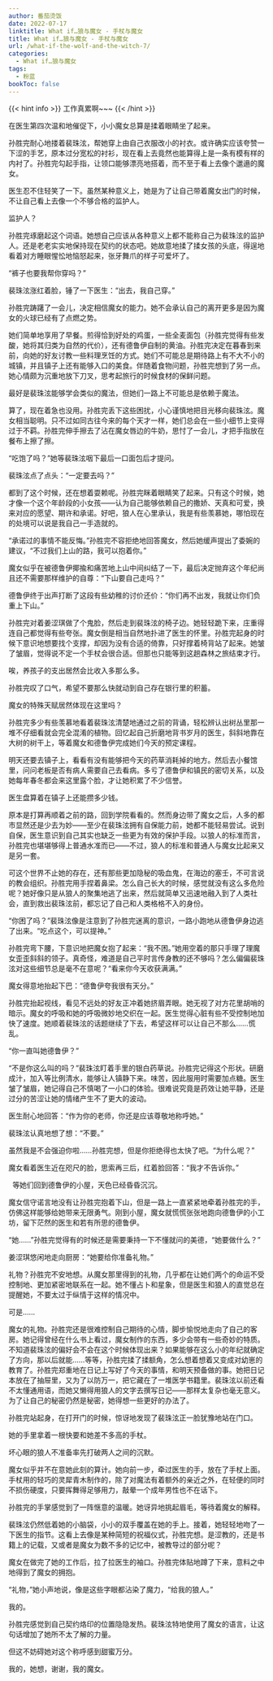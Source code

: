 ```yaml
---
author: 番茄烫饭
date: 2022-07-17
linktitle: What if…狼与魔女 - 手杖与魔女
title: What if…狼与魔女 - 手杖与魔女
url: /what-if-the-wolf-and-the-witch-7/
categories:
  - What if…狼与魔女
tags:
  - 粉蓝
bookToc: false
---
```


{{< hint info >}}
工作真累啊~~~
{{< /hint >}}


<!--more-->



在医生第四次温和地催促下，小小魔女总算是揉着眼睛坐了起来。

孙胜完耐心地搂着裴珠泫，帮她穿上由自己衣服改小的衬衣。或许确实应该夸赞一下涩的手艺，原本过分宽松的衬衫，现在看上去竟然也能算得上是一条有模有样的内衬了。孙胜完勾起手指，让领口能够漂亮地搭着，而不至于看上去像个邋遢的魔女。

医生忍不住轻笑了一下。虽然某种意义上，她是为了让自己带着魔女出门的时候，不让自己看上去像一个不够合格的监护人。

监护人？

孙胜完琢磨起这个词语。她想自己应该从各种意义上都不能称自己为裴珠泫的监护人。还是老老实实地保持现在契约的状态吧。她故意地揉了揉女孩的头底，得逞地看着对方睡眼惺忪地恼怒起来，张牙舞爪的样子可爱坏了。

“裤子也要我帮你穿吗？”

裴珠泫涨红着脸，锤了一下医生：“出去，我自己穿。”

孙胜完踌躇了一会儿，决定相信魔女的能力。她不会承认自己的离开更多是因为魔女的火球已经有了点燃之势。
 


她们简单地享用了早餐。煎得恰到好处的鸡蛋，一些全麦面包（孙胜完觉得有些发酸，她将其归类为自然的代价），还有德鲁伊自制的黄油。孙胜完决定在暮春到来前，向她的好友讨教一些料理烹饪的方式。她们不可能总是期待路上有不大不小的城镇，并且镇子上还有能够入口的美食。伴随着食物问题，孙胜完想到了另一点。她心情颇为沉重地放下刀叉，思考起旅行的时候食材的保鲜问题。

最好是裴珠泫能够学会类似的魔法，但她们一路上不可能总是依赖于魔法。

算了，现在着急也没用。孙胜完丢下这些困扰，小心谨慎地把目光移向裴珠泫。魔女相当聪明。只不过如同古往今来的每个天才一样，她们总会在一些小细节上变得过于不羁。孙胜完伸手擦去了沾在魔女唇边的牛奶，思忖了一会儿，才把手指放在餐布上擦了擦。

“吃饱了吗？”她等裴珠泫咽下最后一口面包后才提问。

裴珠泫点了点头：“一定要去吗？”

都到了这个时候，还在想着耍赖呢。孙胜完眯着眼睛笑了起来。只有这个时候，她才像一个这个年龄段的小女孩——认为自己能够依赖自己的撒娇、天真和可爱，换来对应的愿望、期许和承诺。好吧，狼人在心里承认，我是有些羡慕她，哪怕现在的处境可以说是我自己一手造就的。

“承诺过的事情不能反悔。”孙胜完不容拒绝地回答魔女，然后她缓声提出了委婉的建议，“不过我们上山的路，我可以抱着你。”

魔女似乎在被德鲁伊揶揄和痛苦地上山中间纠结了一下，最后决定抛弃这个年纪尚且还不需要那样维护的自尊：“下山要自己走吗？”

德鲁伊终于出声打断了这段有些幼稚的讨价还价：“你们再不出发，我就让你们负重上下山。”

孙胜完对着姜涩琪做了个鬼脸，然后走到裴珠泫的椅子边。她轻轻跪下来，庄重得连自己都觉得有些夸张。魔女倒是相当自然地扑进了医生的怀里。孙胜完起身的时候下意识地想要找个支撑，却因为没有合适的倚靠，只好撑着椅背站了起来。她皱了皱眉，觉得说不定一个手杖会很合适。但那也只能等到这趟森林之旅结束才行。

唉，养孩子的支出居然会比收入多那么多。

孙胜完叹了口气，希望不要那么快就动到自己存在银行里的积蓄。
 


魔女的特殊天赋居然体现在这里吗？

孙胜完多少有些羡慕地看着裴珠泫清楚地通过之前的背诵，轻松辨认出树丛里那一堆不仔细看就会完全混淆的植物。回忆起自己折磨地背书岁月的医生，斜斜地靠在大树的树干上，等着魔女和德鲁伊完成她们今天的预定课程。

明天还要去镇子上，看看有没有能够把今天的药草消耗掉的地方。然后去小餐馆里，问问老板是否有病人需要自己去看病。多亏了德鲁伊和镇民的密切关系，以及她每年春冬都会来这里露个脸，才让她积累了不少信誉。

医生盘算着在镇子上还能攒多少钱。

原本是打算再顺着之前的路，回到学院看看的。然而身边带了魔女之后，人多的都市显然还是少去为妙——至少在裴珠泫拥有自保能力前，她都不能轻易尝试。说到自保，医生意识到自己其实也缺乏一些更为有效的保护手段。以狼人的标准而言，孙胜完也堪堪够得上普通水准而已——不过，狼人的标准和普通人与魔女比起来又是另一套。

可这个世界不止她的存在，还有那些更加隐秘的吸血鬼，在海边的塞壬，不可言说的教会组织。孙胜完用手捏着鼻梁。怎么自己长大的时候，感觉就没有这么多危险呢？她好像只是从狼人的聚集地逃了出来，然后就简单又迅速地融入到了人类社会，直到救出裴珠泫前，都忘记了自己和人类格格不入的身份。

“你困了吗？”裴珠泫像是注意到了孙胜完迷离的意识，一路小跑地从德鲁伊身边逃了出来。“吃点这个，可以提神。”

孙胜完弯下腰，下意识地把魔女抱了起来：“我不困。”她用空着的那只手理了理魔女歪歪斜斜的领子。真奇怪，难道是自己平时言传身教的还不够吗？怎么偏偏裴珠泫对这些细节总是毫不在意呢？“看来你今天收获满满。”

魔女得意地抬起下巴：“德鲁伊夸我很有天分。”

孙胜完抬起视线，看见不远处的好友正冲着她挤眉弄眼。她无视了对方花里胡哨的暗示。魔女的呼吸和她的呼吸微妙地交织在一起。医生觉得心脏有些不受控制地加快了速度。她顺着裴珠泫的话题继续了下去，希望这样可以让自己不那么……慌乱。

“你一直叫她德鲁伊？”

“不是你这么叫的吗？”裴珠泫盯着手里的银白药草说。孙胜完记得这个形状。研磨成汁，加入等比例清水，能够让人镇静下来。味苦，因此服用时需要加点糖。医生皱了皱眉，她记得自己不慎喝了一小口的体验。很难说究竟是药效让她平静，还是过分的苦涩让她的情绪产生不了更大的波动。

医生耐心地回答：“作为你的老师，你还是应该尊敬地称呼她。”

裴珠泫认真地想了想：“不要。”

虽然我是不会强迫你啦……孙胜完想，但是你拒绝得也太快了吧。“为什么呢？”

魔女看着医生近在咫尺的脸，思索再三后，红着脸回答：“我才不告诉你。”


 
等她们回到德鲁伊的小屋，天色已经昏昏沉沉。

魔女信守诺言地没有让孙胜完抱着下山，但是一路上一直紧紧地牵着孙胜完的手，仿佛这样能够给她带来无限勇气。刚到小屋，魔女就慌慌张张地跑向德鲁伊的小工坊，留下茫然的医生和若有所思的德鲁伊。

“她……”孙胜完觉得有的时候还是需要秉持一下不懂就问的美德，“她要做什么？”

姜涩琪悠闲地走向厨房：“她要给你准备礼物。”

礼物？孙胜完不安地想。从魔女那里得到的礼物，几乎都在让她们两个的命运不受控制地、更加紧密地联系在一起。她不懂占卜和星象，但是医生和狼人的直觉总在提醒她，不要太过于纵情于这样的情况中。

可是……

魔女的礼物。孙胜完还是很难控制自己期待的心情，脚步愉悦地走向了自己的客房。她记得曾经在什么书上看过，魔女制作的东西，多少会带有一些奇妙的特质。不知道裴珠泫的偏好会不会在这个时候体现出来？如果能够在这么小的年纪就确定了方向，那以后就能……等等，孙胜完揉了揉额角，怎么想着想着又变成对幼崽的教育了。孙胜完郑重地在日记上写好了今天的事情，和明天预备做的事。她把日记本放在了抽屉里，又为了以防万一，把它藏在了一堆医学书籍里。裴珠泫以前还看不太懂通用语，而她又懒得用狼人的文字去撰写日记——那样太复杂也毫无意义。为了让自己的秘密仍然是秘密，她得想一些更好的办法了。

孙胜完站起身，在打开门的时候，惊讶地发现了裴珠泫正一脸犹豫地站在门口。

她的手里拿着一根快要和她差不多高的手杖。

坏心眼的狼人不准备率先打破两人之间的沉默。

魔女似乎并不在意她此刻的算计。她向前一步，牵过医生的手，放在了手杖上面。手杖用的轻巧的灵犀青木制作的，除了对魔法有着额外的亲近之外，在轻便的同时不损伤硬度，只要挥舞得足够用力，敲晕一个成年男性也不在话下。

孙胜完的手掌感觉到了一阵惬意的温暖。她讶异地挑起眉毛，等待着魔女的解释。

裴珠泫仍然低着她的小脑袋，小小的双手覆盖在她的手上。接着，她轻轻地吻了一下医生的指节。这看上去像是某种简短的祝福仪式，孙胜完想。是涩教的，还是书籍上的记载，又或者是魔女为数不多的记忆中，被教导过的部分呢？

魔女在做完了她的工作后，拉了拉医生的袖口。孙胜完体贴地蹲了下来，意料之中地得到了魔女的拥抱。

“礼物，”她小声地说，像是这些字眼都沾染了魔力，“给我的狼人。”
 


我的。

孙胜完感觉到自己契约烙印的位置隐隐发热。裴珠泫特地使用了魔女的语言，让这句话增加了她所不太了解的力量。


但这不妨碍她对这个称呼感到甜蜜万分。


我的，她想，谢谢，我的魔女。
